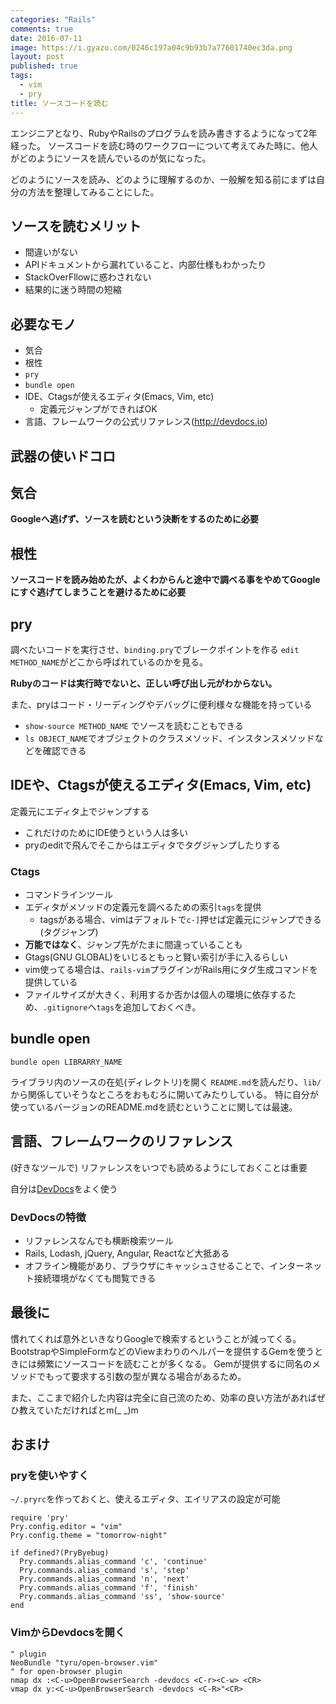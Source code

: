 ```yaml
---
categories: "Rails"
comments: true
date: 2016-07-11
image: https://i.gyazo.com/0246c197a04c9b93b7a77601740ec3da.png
layout: post
published: true
tags:
  - vim
  - pry
title: ソースコードを読む
---
```



エンジニアとなり、RubyやRailsのプログラムを読み書きするようになって2年経った。
ソースコードを読む時のワークフローについて考えてみた時に、他人がどのようにソースを読んでいるのが気になった。

どのようにソースを読み、どのように理解するのか、一般解を知る前にまずは自分の方法を整理してみることにした。

## ソースを読むメリット

* 間違いがない
* APIドキュメントから漏れていること、内部仕様もわかったり
* StackOverFllowに惑わされない
* 結果的に迷う時間の短縮

## 必要なモノ
* 気合
* 根性
* `pry`
* `bundle open`
* IDE、Ctagsが使えるエディタ(Emacs, Vim, etc)
  * 定義元ジャンプができればOK
* 言語、フレームワークの公式リファレンス(http://devdocs.io)

## 武器の使いドコロ

## 気合
__Googleへ逃げず、ソースを読むという決断をするのために必要__

## 根性
__ソースコードを読み始めたが、よくわからんと途中で調べる事をやめてGoogleにすぐ逃げてしまうことを避けるために必要__

## pry
調べたいコードを実行させ、`binding.pry`でブレークポイントを作る
`edit METHOD_NAME`がどこから呼ばれているのかを見る。  

__Rubyのコードは実行時でないと、正しい呼び出し元がわからない。__

また、pryはコード・リーディングやデバッグに便利様々な機能を持っている  

* `show-source METHOD_NAME` でソースを読むこともできる
* `ls OBJECT_NAME`でオブジェクトのクラスメソッド、インスタンスメソッドなどを確認できる

## IDEや、Ctagsが使えるエディタ(Emacs, Vim, etc)

定義元にエディタ上でジャンプする  

* これだけのためにIDE使うという人は多い
* pryのeditで飛んでそこからはエディタでタグジャンプしたりする

### Ctags

  * コマンドラインツール
  * エディタがメソッドの定義元を調べるための索引`tags`を提供
    * tagsがある場合、vimはデフォルトで`c-]`押せば定義元にジャンプできる(タグジャンプ)
  * __万能ではなく__、ジャンプ先がたまに間違っていることも
  * Gtags(GNU GLOBAL)をいじるともっと賢い索引が手に入るらしい
  * vim使ってる場合は、`rails-vim`プラグインがRails用にタグ生成コマンドを提供している
  * ファイルサイズが大きく、利用するか否かは個人の環境に依存するため、`.gitignore`へ`tags`を追加しておくべき。

## bundle open

```pry
bundle open LIBRARRY_NAME
```

ライブラリ内のソースの在処(ディレクトリ)を開く
`README.md`を読んだり、`lib/`から関係していそうなところをおもむろに開いてみたりしている。
特に自分が使っているバージョンのREADME.mdを読むということに関しては最速。

## 言語、フレームワークのリファレンス
(好きなツールで)  リファレンスをいつでも読めるようにしておくことは重要

自分は[DevDocs](http://devdocs.io)をよく使う  

### DevDocsの特徴

  * リファレンスなんでも横断検索ツール
  * Rails, Lodash, jQuery, Angular, Reactなど大抵ある
  * オフライン機能があり、ブラウザにキャッシュさせることで、インターネット接続環境がなくても閲覧できる

## 最後に

慣れてくれば意外といきなりGoogleで検索するということが減ってくる。
BootstrapやSimpleFormなどのViewまわりのヘルパーを提供するGemを使うときには頻繁にソースコードを読むことが多くなる。
Gemが提供するに同名のメソッドでもって要求する引数の型が異なる場合があるため。

また、ここまで紹介した内容は完全に自己流のため、効率の良い方法があればぜひ教えていただければとm(_ _)m


## おまけ

### pryを使いやすく
`~/.pryrc`を作っておくと、使えるエディタ、エイリアスの設定が可能

```pryrc
require 'pry'
Pry.config.editor = "vim"
Pry.config.theme = "tomorrow-night"

if defined?(PryByebug)
  Pry.commands.alias_command 'c', 'continue'
  Pry.commands.alias_command 's', 'step'
  Pry.commands.alias_command 'n', 'next'
  Pry.commands.alias_command 'f', 'finish'
  Pry.commands.alias_command 'ss', 'show-source'
end
```

### VimからDevdocsを開く

```vim
" plugin
NeoBundle "tyru/open-browser.vim"
" for open-browser plugin
nmap dx :<C-u>OpenBrowserSearch -devdocs <C-r><C-w> <CR>
vmap dx y:<C-u>OpenBrowserSearch -devdocs <C-R>"<CR> 
```

